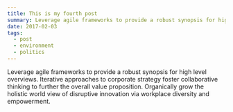 ```yaml
---
title: This is my fourth post
summary: Leverage agile frameworks to provide a robust synopsis for high level overviews. Iterative approaches to corporate strategy foster collaborative thinking to further the overall value proposition.
date: 2017-02-03
tags:
  - post
  - environment
  - politics
---
```

Leverage agile frameworks to provide a robust synopsis for high level overviews. Iterative approaches to corporate strategy foster collaborative thinking to further the overall value proposition. Organically grow the holistic world view of disruptive innovation via workplace diversity and empowerment.
